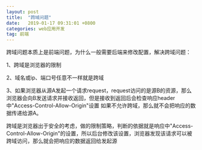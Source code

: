 ```yaml
---
layout: post
title:  "跨域问题"
date:   2019-01-17 09:31:01 +0800
categories: web应用开发
tag: 前端
---
```




   跨域问题本质上是前端问题，为什么一般需要后端来修改配置，解决跨域问题：

   1、跨域是浏览器的限制

   2、域名或ip、端口号任意不一样就是跨域

   3、如果浏览器从源A发起一个请求request，request访问的是源B的资源，那么浏览器会向B发送请求并接收返回，但是接收到返回后会检查响应header中"Access-Control-Allow-Origin"设置
      如果不允许跨域，那么就不会把响应的数据传递给源A。

  跨域是浏览器出于安全的考虑，做的限制策略，判断的依据就是响应中"Access-Control-Allow-Origin"的设置，所以后台修改该设置，浏览器发现该请求可以被跨域访问，那么就会把响应的数据返回给发起源

